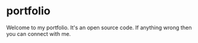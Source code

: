 # portfolio
Welcome to my portfolio. It's an open source code. If anything wrong then you can connect with me.

